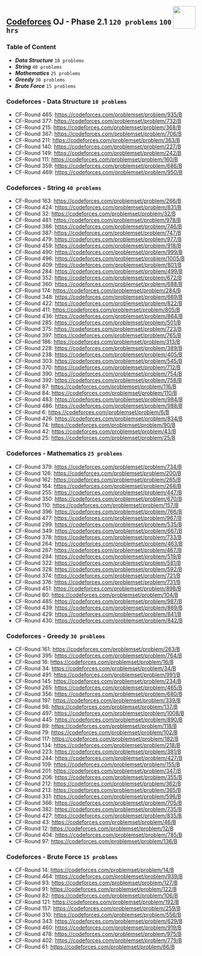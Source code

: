 <img align="right" width="60" height="60" src="https://github.com/cs-MohamedAyman/Problem-Solving-Training/blob/master/online-judges-logos/codeforces.jpg">

## [Codeforces](https://codeforces.com/) OJ - Phase 2.1 `120 problems` `100 hrs`

### Table of Content

- ***Data Structure*** `10 problems`
- ***String***         `40 problems`
- ***Mathematics***    `25 problems`
- ***Greedy***         `30 problems`
- ***Brute Force***    `15 problems`

### Codeforces - Data Structure `10 problems`

- CF-Round 465: https://codeforces.com/problemset/problem/935/B
- CF-Round 377: https://codeforces.com/problemset/problem/732/B
- CF-Round 215: https://codeforces.com/problemset/problem/368/B
- CF-Round 367: https://codeforces.com/problemset/problem/706/B
- CF-Round 211: https://codeforces.com/problemset/problem/363/B
- CF-Round 140: https://codeforces.com/problemset/problem/227/B
- CF-Round 149: https://codeforces.com/problemset/problem/242/B
- CF-Round 111: https://codeforces.com/problemset/problem/160/B
- CF-Round 359: https://codeforces.com/problemset/problem/686/B
- CF-Round 469: https://codeforces.com/problemset/problem/950/B

### Codeforces - String `40 problems`

- CF-Round 163: https://codeforces.com/problemset/problem/266/B
- CF-Round 424: https://codeforces.com/problemset/problem/831/B
- CF-Round 32: https://codeforces.com/problemset/problem/32/B
- CF-Round 481: https://codeforces.com/problemset/problem/978/B
- CF-Round 386: https://codeforces.com/problemset/problem/746/B
- CF-Round 387: https://codeforces.com/problemset/problem/747/B
- CF-Round 479: https://codeforces.com/problemset/problem/977/B
- CF-Round 459: https://codeforces.com/problemset/problem/918/B
- CF-Round 490: https://codeforces.com/problemset/problem/999/B
- CF-Round 496: https://codeforces.com/problemset/problem/1005/B
- CF-Round 409: https://codeforces.com/problemset/problem/801/B
- CF-Round 284: https://codeforces.com/problemset/problem/499/B
- CF-Round 352: https://codeforces.com/problemset/problem/672/B
- CF-Round 360: https://codeforces.com/problemset/problem/688/B
- CF-Round 174: https://codeforces.com/problemset/problem/284/B
- CF-Round 348: https://codeforces.com/problemset/problem/669/B
- CF-Round 422: https://codeforces.com/problemset/problem/822/B
- CF-Round 411: https://codeforces.com/problemset/problem/805/B
- CF-Round 436: https://codeforces.com/problemset/problem/864/B
- CF-Round 285: https://codeforces.com/problemset/problem/501/B
- CF-Round 375: https://codeforces.com/problemset/problem/723/B
- CF-Round 397: https://codeforces.com/problemset/problem/765/B
- CF-Round 186: https://codeforces.com/problemset/problem/313/B
- CF-Round 228: https://codeforces.com/problemset/problem/389/B
- CF-Round 238: https://codeforces.com/problemset/problem/405/B
- CF-Round 303: https://codeforces.com/problemset/problem/545/B
- CF-Round 370: https://codeforces.com/problemset/problem/712/B
- CF-Round 390: https://codeforces.com/problemset/problem/754/B
- CF-Round 392: https://codeforces.com/problemset/problem/758/B
- CF-Round 87: https://codeforces.com/problemset/problem/116/B
- CF-Round 84: https://codeforces.com/problemset/problem/110/B
- CF-Round 483: https://codeforces.com/problemset/problem/984/B
- CF-Round 486: https://codeforces.com/problemset/problem/988/B
- CF-Round 6: https://codeforces.com/problemset/problem/6/B
- CF-Round 426: https://codeforces.com/problemset/problem/834/B
- CF-Round 74: https://codeforces.com/problemset/problem/90/B
- CF-Round 42: https://codeforces.com/problemset/problem/43/B
- CF-Round 25: https://codeforces.com/problemset/problem/25/B

### Codeforces - Mathematics `25 problems`

- CF-Round 379: https://codeforces.com/problemset/problem/734/B
- CF-Round 126: https://codeforces.com/problemset/problem/200/B
- CF-Round 162: https://codeforces.com/problemset/problem/265/B
- CF-Round 164: https://codeforces.com/problemset/problem/268/B
- CF-Round 255: https://codeforces.com/problemset/problem/447/B
- CF-Round 350: https://codeforces.com/problemset/problem/670/B
- CF-Round 110: https://codeforces.com/problemset/problem/157/B
- CF-Round 396: https://codeforces.com/problemset/problem/766/B
- CF-Round 477: https://codeforces.com/problemset/problem/967/B
- CF-Round 299: https://codeforces.com/problemset/problem/535/B
- CF-Round 349: https://codeforces.com/problemset/problem/667/B
- CF-Round 378: https://codeforces.com/problemset/problem/733/B
- CF-Round 264: https://codeforces.com/problemset/problem/463/B
- CF-Round 267: https://codeforces.com/problemset/problem/467/B
- CF-Round 294: https://codeforces.com/problemset/problem/519/B
- CF-Round 322: https://codeforces.com/problemset/problem/581/B
- CF-Round 328: https://codeforces.com/problemset/problem/592/B
- CF-Round 374: https://codeforces.com/problemset/problem/721/B
- CF-Round 376: https://codeforces.com/problemset/problem/731/B
- CF-Round 451: https://codeforces.com/problemset/problem/898/B
- CF-Round 80: https://codeforces.com/problemset/problem/104/B
- CF-Round 485: https://codeforces.com/problemset/problem/987/B
- CF-Round 439: https://codeforces.com/problemset/problem/869/B
- CF-Round 429: https://codeforces.com/problemset/problem/841/B
- CF-Round 430: https://codeforces.com/problemset/problem/842/B

### Codeforces - Greedy `30 problems`

- CF-Round 161: https://codeforces.com/problemset/problem/263/B
- CF-Round 395: https://codeforces.com/problemset/problem/764/B
- CF-Round 16: https://codeforces.com/problemset/problem/16/B
- CF-Round 34: https://codeforces.com/problemset/problem/34/B
- CF-Round 491: https://codeforces.com/problemset/problem/991/B
- CF-Round 145: https://codeforces.com/problemset/problem/234/B
- CF-Round 265: https://codeforces.com/problemset/problem/465/B
- CF-Round 356: https://codeforces.com/problemset/problem/680/B
- CF-Round 197: https://codeforces.com/problemset/problem/339/B
- CF-Round 98: https://codeforces.com/problemset/problem/137/B
- CF-Round 497: https://codeforces.com/problemset/problem/1008/B
- CF-Round 445: https://codeforces.com/problemset/problem/890/B
- CF-Round 89: https://codeforces.com/problemset/problem/118/B
- CF-Round 79: https://codeforces.com/problemset/problem/102/B
- CF-Round 117: https://codeforces.com/problemset/problem/182/B
- CF-Round 134: https://codeforces.com/problemset/problem/218/B
- CF-Round 223: https://codeforces.com/problemset/problem/381/B
- CF-Round 244: https://codeforces.com/problemset/problem/427/B
- CF-Round 109: https://codeforces.com/problemset/problem/155/B
- CF-Round 201: https://codeforces.com/problemset/problem/347/B
- CF-Round 206: https://codeforces.com/problemset/problem/355/B
- CF-Round 212: https://codeforces.com/problemset/problem/362/B
- CF-Round 213: https://codeforces.com/problemset/problem/365/B
- CF-Round 331: https://codeforces.com/problemset/problem/596/B
- CF-Round 366: https://codeforces.com/problemset/problem/705/B
- CF-Round 382: https://codeforces.com/problemset/problem/735/B
- CF-Round 427: https://codeforces.com/problemset/problem/835/B
- CF-Round 43: https://codeforces.com/problemset/problem/46/B
- CF-Round 12: https://codeforces.com/problemset/problem/12/B
- CF-Round 404: https://codeforces.com/problemset/problem/785/B
- CF-Round 97: https://codeforces.com/problemset/problem/136/B

### Codeforces - Brute Force `15 problems`

- CF-Round 14: https://codeforces.com/problemset/problem/14/B
- CF-Round 464: https://codeforces.com/problemset/problem/939/B
- CF-Round 93: https://codeforces.com/problemset/problem/127/B
- CF-Round 91: https://codeforces.com/problemset/problem/122/B
- CF-Round 82: https://codeforces.com/problemset/problem/106/B
- CF-Round 121: https://codeforces.com/problemset/problem/192/B
- CF-Round 157: https://codeforces.com/problemset/problem/259/B
- CF-Round 310: https://codeforces.com/problemset/problem/556/B
- CF-Round 343: https://codeforces.com/problemset/problem/629/B
- CF-Round 460: https://codeforces.com/problemset/problem/919/B
- CF-Round 478: https://codeforces.com/problemset/problem/975/B
- CF-Round 402: https://codeforces.com/problemset/problem/779/B
- CF-Round 61: https://codeforces.com/problemset/problem/66/B
